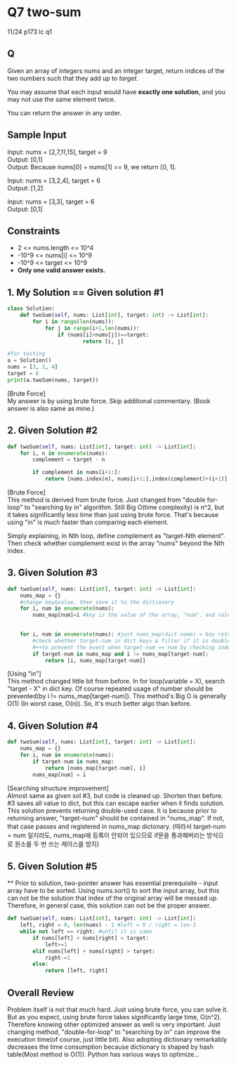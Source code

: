 # Q7 two-sum

11/24 p173 lc q1

## Q
Given an array of integers nums and an integer target, return indices of the two numbers such that they add up to _target_.

You may assume that each input would have __exactly one solution__, and you may not use the same element twice.

You can return the answer in any order.

## Sample Input
Input: nums = [2,7,11,15], target = 9  
Output: [0,1]  
Output: Because nums[0] + nums[1] == 9, we return [0, 1].

Input: nums = [3,2,4], target = 6  
Output: [1,2]  

Input: nums = [3,3], target = 6  
Output: [0,1]  

## Constraints
- 2 <= nums.length <= 10^4
- -10^9 <= nums[i] <= 10^9
- -10^9 <= target <= 10^9
- __Only one valid answer exists.__

## 1. My Solution == Given solution #1
```py
class Solution:
    def twoSum(self, nums: List[int], target: int) -> List[int]:
        for i in range(len(nums)):
            for j in range(i+1,len(nums)):
                if (nums[i]+nums[j])==target:
                        return [i, j]

#for testing
a = Solution()
nums = [3, 2, 4]
target = 6
print(a.twoSum(nums, target))
```
[Brute Force]  
My answer is by using brute force. Skip additional commentary. (Book answer is also same as mine.)

## 2. Given Solution #2
```py
def twoSum(self, nums: List[int], target: int) -> List[int]:
    for i, n in enumerate(nums):
        complement = target - n

        if complement in nums[i+1:]:
            return [nums.index(n), nums[i+1:].index(complement)+(i+1)]
```

[Brute Force]  
This method is derived from brute force. Just changed from "double for-loop" to "searching by in" algorithm. Still Big O(time complexity) is n^2, but it takes significantly less time than just using brute force. That's because using "in" is much faster than comparing each element.  

Simply explaining, in Nth loop, define complement as "target-Nth element". Then check whether complement exist in the array "nums" beyond the Nth index.

## 3. Given Solution #3
```py
def twoSum(self, nums: List[int], target: int) -> List[int]:
    nums_map = {}
    #change key&value, then save it to the dictionary
    for i, num in enumerate(nums):
        nums_map[num]=i #key is the value of the array, "num", and value is its idx.

    
    for i, num in enumerate(nums): #just nums_map(dict name) = key returns.
        #check whether target-num in dict keys & filter if it is double-used (by checking "i")
        #++to prevent the event when target-num == num by checking index, "i"
        if target-num in nums_map and i != nums_map[target-num]:
            return [i, nums_map[target-num]]
```

[Using "in"]  
This method changed little bit from before. In for loop(variable = X), search "target - X" in dict key. Of course repeated usage of number should be prevented(by i != nums_map[target-num]). This method's Big O is generally O(1) (In worst case, O(n)). So, it's much better algo than before.

## 4. Given Solution #4
```py
def twoSum(self, nums: List[int], target: int) -> List[int]:
    nums_map = {}
    for i, num in enumerate(nums):
        if target-num in nums_map:
            return [nums_map[target-num], i]
        nums_map[num] = i
```

[Searching structure improvement]  
Almost same as given sol #3, but code is cleaned up. Shorten than before. #3 saves all value to dict, but this can escape earlier when it finds solution. This solution prevents returning double-used case. It is because prior to returning answer, "target-num" should be contained in "nums_map". If not, that case passes and registered in nums_map dictonary. (따라서 target-num = num 일지라도, nums_map에 등록이 안되어 있으므로 if문을 통과해버리는 방식으로 원소를 두 번 쓰는 케이스를 방지)

## 5. Given Solution #5

** Prior to solution, two-pointer answer has essential prerequisite - input array have to be sorted. Using nums.sort() to sort the input array, but this can not be the solution that index of the original array will be messed up. Therefore, in general case, this solution can not be the proper answer.

```py
def twoSum(self, nums: List[int], target: int) -> List[int]:
    left, right = 0, len(nums) - 1 #left = 0 / right = len-1
    while not left == right: #until it is same
        if nums[left] + nums[right] < target:
            left+=1
        elif nums[left] + nums[right] > target:
            right-=1
        else:
            return [left, right]
```

## Overall Review
Problem itself is not that much hard. Just using brute force, you can solve it. But as you expect, using brute force takes significantly large time, O(n^2). Therefore knowing other optimized answer as well is very important. Just changing method, "double-for-loop" to "searching by in" can improve the execution time(of course, just little bit). Also adopting dictionary remarkably decreases the time consumption because dictionary is shaped by hash table(Most method is O(1)). Python has various ways to optimize...


